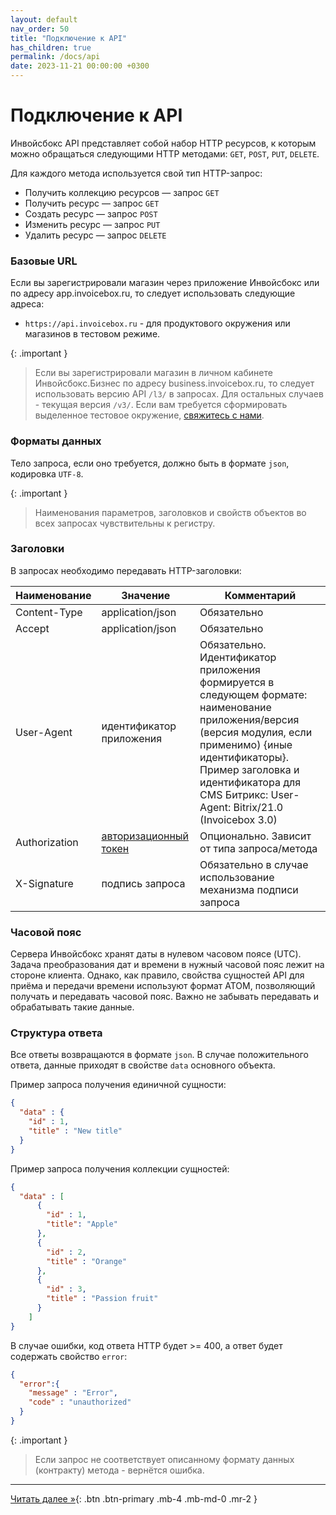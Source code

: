 ```yaml
---
layout: default
nav_order: 50
title: "Подключение к API"
has_children: true
permalink: /docs/api
date: 2023-11-21 00:00:00 +0300
---
```


# Подключение к API

Инвойсбокс API представляет собой набор HTTP ресурсов, к которым можно обращаться
следующими HTTP методами: `GET`, `POST`, `PUT`, `DELETE`.

Для каждого метода используется свой тип HTTP-запрос:
- Получить коллекцию ресурсов — запрос `GET`
- Получить ресурс — запрос `GET`
- Создать ресурс — запрос `POST`
- Изменить ресурс — запрос `PUT`
- Удалить ресурс — запрос `DELETE`

### Базовые URL

Если вы зарегистрировали магазин через приложение Инвойсбокс или по адресу app.invoicebox.ru, то
следует использовать следующие адреса:

- `https://api.invoicebox.ru` - для продуктового окружения или магазинов в тестовом режиме.

{: .important }
> Если вы зарегистрировали магазин в личном кабинете Инвойсбокс.Бизнес по адресу business.invoicebox.ru, то
следует использовать версию API `/l3/` в запросах. Для остальных случаев - текущая версия `/v3/`. Если вам требуется
сформировать выделенное тестовое окружение, [свяжитесь с нами](https://www.invoicebox.ru/ru/contacts/feedback.html).

### Форматы данных

Тело запроса, если оно требуется, должно быть в формате `json`, кодировка `UTF-8`.

{: .important }
> Наименования параметров, заголовков и свойств объектов во всех запросах чувствительны к регистру.

### Заголовки

В запросах необходимо передавать HTTP-заголовки:

| Наименование  | Значение                                 | Комментарий                                                                                                                                                                                                                                               |
|---------------|------------------------------------------|-----------------------------------------------------------------------------------------------------------------------------------------------------------------------------------------------------------------------------------------------------------|
| Content-Type  | application/json                         | Обязательно                                                                                                                                                                                                                                               |
| Accept        | application/json                         | Обязательно                                                                                                                                                                                                                                               |
| User-Agent    | идентификатор приложения                 | Обязательно. Идентификатор приложения формируется в следующем формате: наименование приложения/версия (версия модулия, если применимо) {иные идентификаторы}. Пример заголовка и идентификатора для CMS Битрикс: User-Agent: Bitrix/21.0 (Invoicebox 3.0) |
| Authorization | [авторизационный токен](/docs/api/auth/) | Опционально. Зависит от типа запроса/метода                                                                                                                                                                                                               |
| X-Signature   | подпись запроса                          | Обязательно в случае использование механизма подписи запроса                                                                                                                                                                                              |

### Часовой пояс

Сервера Инвойсбокс хранят даты в нулевом часовом поясе (UTC). Задача преобразования дат и времени в нужный часовой пояс лежит на стороне клиента. Однако,
как правило, свойства сущностей API для приёма и передачи времени используют формат ATOM, позволяющий получать и передавать часовой пояс. Важно не забывать
передавать и обрабатывать такие данные.

### Структура ответа

Все ответы возвращаются в формате `json`. 
В случае положительного ответа, данные приходят в свойстве `data` основного объекта.

Пример запроса получения единичной сущности:
```json
{
  "data" : {
    "id" : 1,
    "title" : "New title"
  }
}
```

Пример запроса получения коллекции сущностей:
```json
{
  "data" : [
      {
        "id" : 1,
        "title": "Apple"
      },
      {
        "id" : 2,
        "title" : "Orange"
      },
      {
        "id" : 3,
        "title" : "Passion fruit"
      }
    ]
}
```

В случае ошибки, код ответа HTTP будет >= 400, а ответ будет содержать свойство `error`:
```json
{
  "error":{
    "message" : "Error",
    "code" : "unauthorized"
  }
}
```


{: .important }
> Если запрос не соответствует описанному формату данных (контракту) метода - вернётся ошибка.


---

[Читать далее &raquo;](/docs/api/auth){: .btn .btn-primary .mb-4 .mb-md-0 .mr-2 }
